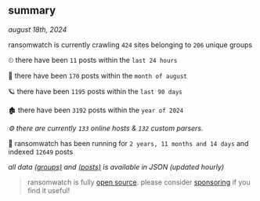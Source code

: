 
## summary
_august 18th, 2024_

ransomwatch is currently crawling `424` sites belonging to `206` unique groups

⏲ there have been `11` posts within the `last 24 hours`

🦈 there have been `170` posts within the `month of august`

🪐 there have been `1195` posts within the `last 90 days`

🏚 there have been `3192` posts within the `year of 2024`

_⚙️ there are currently `133` online hosts & `132` custom parsers._

🦕 ransomwatch has been running for `2 years, 11 months and 14 days` and indexed `12649` posts

_all data  [(groups)](http://ransomwhat.telemetry.ltd/groups) and [(posts)](http://ransomwhat.telemetry.ltd/posts) is available in JSON (updated hourly)_

> ransomwatch is fully [open source](https://github.com/joshhighet/ransomwatch#ransomwatch--). please consider [sponsoring](https://github.com/sponsors/joshhighet) if you find it useful!

